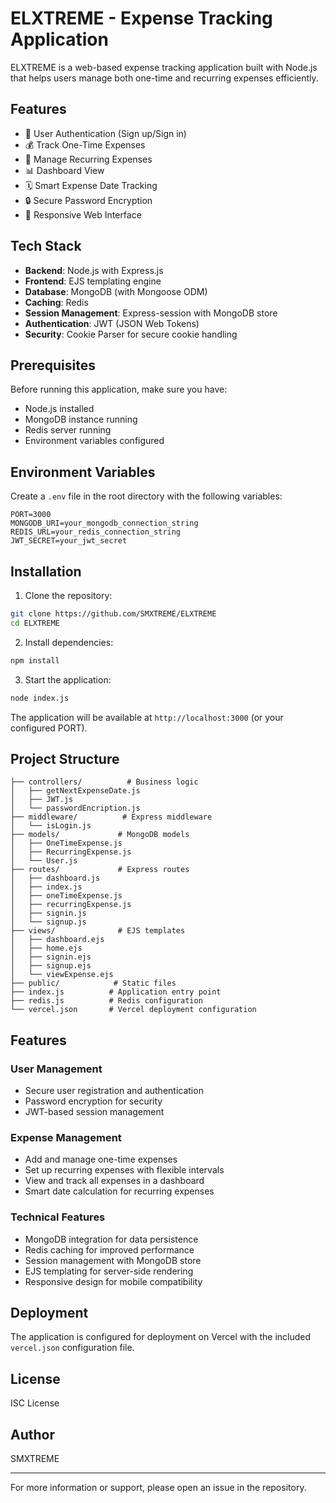 # ELXTREME - Expense Tracking Application

ELXTREME is a web-based expense tracking application built with Node.js that helps users manage both one-time and recurring expenses efficiently.

## Features

-   🔐 User Authentication (Sign up/Sign in)
-   💰 Track One-Time Expenses
-   🔄 Manage Recurring Expenses
-   📊 Dashboard View
-   🗓️ Smart Expense Date Tracking
-   🔒 Secure Password Encryption
-   📱 Responsive Web Interface

## Tech Stack

-   **Backend**: Node.js with Express.js
-   **Frontend**: EJS templating engine
-   **Database**: MongoDB (with Mongoose ODM)
-   **Caching**: Redis
-   **Session Management**: Express-session with MongoDB store
-   **Authentication**: JWT (JSON Web Tokens)
-   **Security**: Cookie Parser for secure cookie handling

## Prerequisites

Before running this application, make sure you have:

-   Node.js installed
-   MongoDB instance running
-   Redis server running
-   Environment variables configured

## Environment Variables

Create a `.env` file in the root directory with the following variables:

```env
PORT=3000
MONGODB_URI=your_mongodb_connection_string
REDIS_URL=your_redis_connection_string
JWT_SECRET=your_jwt_secret
```

## Installation

1. Clone the repository:

```bash
git clone https://github.com/SMXTREME/ELXTREME
cd ELXTREME
```

2. Install dependencies:

```bash
npm install
```

3. Start the application:

```bash
node index.js
```

The application will be available at `http://localhost:3000` (or your configured PORT).

## Project Structure

```
├── controllers/          # Business logic
│   ├── getNextExpenseDate.js
│   ├── JWT.js
│   └── passwordEncription.js
├── middleware/          # Express middleware
│   └── isLogin.js
├── models/             # MongoDB models
│   ├── OneTimeExpense.js
│   ├── RecurringExpense.js
│   └── User.js
├── routes/             # Express routes
│   ├── dashboard.js
│   ├── index.js
│   ├── oneTimeExpense.js
│   ├── recurringExpense.js
│   ├── signin.js
│   └── signup.js
├── views/              # EJS templates
│   ├── dashboard.ejs
│   ├── home.ejs
│   ├── signin.ejs
│   ├── signup.ejs
│   └── viewExpense.ejs
├── public/            # Static files
├── index.js          # Application entry point
├── redis.js          # Redis configuration
└── vercel.json       # Vercel deployment configuration
```

## Features

### User Management

-   Secure user registration and authentication
-   Password encryption for security
-   JWT-based session management

### Expense Management

-   Add and manage one-time expenses
-   Set up recurring expenses with flexible intervals
-   View and track all expenses in a dashboard
-   Smart date calculation for recurring expenses

### Technical Features

-   MongoDB integration for data persistence
-   Redis caching for improved performance
-   Session management with MongoDB store
-   EJS templating for server-side rendering
-   Responsive design for mobile compatibility

## Deployment

The application is configured for deployment on Vercel with the included `vercel.json` configuration file.

## License

ISC License

## Author

SMXTREME

---

For more information or support, please open an issue in the repository.
